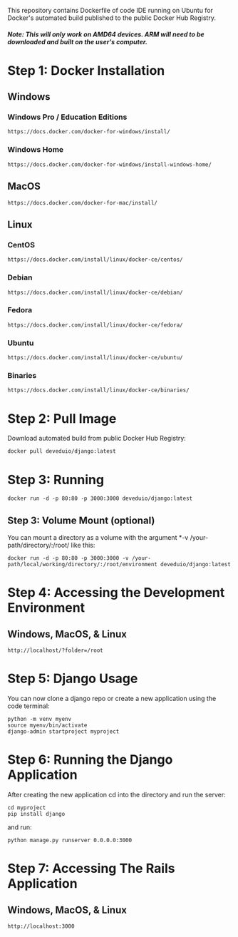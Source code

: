 This repository contains Dockerfile of code IDE running on Ubuntu for Docker's automated build published to the public Docker Hub Registry.
##### Note: This will only work on AMD64 devices. ARM will need to be downloaded and built on the user's computer.

# Step 1: Docker Installation

## Windows

### Windows Pro / Education Editions

    https://docs.docker.com/docker-for-windows/install/

### Windows Home

    https://docs.docker.com/docker-for-windows/install-windows-home/

## MacOS

    https://docs.docker.com/docker-for-mac/install/

## Linux

### CentOS

    https://docs.docker.com/install/linux/docker-ce/centos/

### Debian

    https://docs.docker.com/install/linux/docker-ce/debian/

### Fedora

    https://docs.docker.com/install/linux/docker-ce/fedora/

### Ubuntu

    https://docs.docker.com/install/linux/docker-ce/ubuntu/

### Binaries

    https://docs.docker.com/install/linux/docker-ce/binaries/

# Step 2: Pull Image

Download automated build from public Docker Hub Registry:

    docker pull deveduio/django:latest

# Step 3: Running

    docker run -d -p 80:80 -p 3000:3000 deveduio/django:latest

## Step 3: Volume Mount (optional)

You can mount a directory as a volume with the argument \*-v /your-path/directory/:/root/ like this:

    docker run -d -p 80:80 -p 3000:3000 -v /your-path/local/working/directory/:/root/environment deveduio/django:latest

# Step 4: Accessing the Development Environment

## Windows, MacOS, & Linux

    http://localhost/?folder=/root

# Step 5: Django Usage

You can now clone a django repo or create a new application using the code terminal:

    python -m venv myenv
    source myenv/bin/activate
    django-admin startproject myproject

# Step 6: Running the Django Application

After creating the new application cd into the directory and run the server:

    cd myproject
    pip install django

and run:

    python manage.py runserver 0.0.0.0:3000

# Step 7: Accessing The Rails Application

## Windows, MacOS, & Linux

    http://localhost:3000

